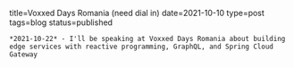 
title=Voxxed Days Romania (need dial in)
date=2021-10-10
type=post
tags=blog
status=published
~~~~~~
*2021-10-22* - I'll be speaking at Voxxed Days Romania about building edge services with reactive programming, GraphQL, and Spring Cloud Gateway
            